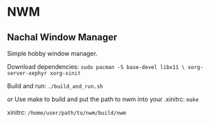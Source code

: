 # NWM
## Nachal Window Manager
Simple hobby window manager.

Download dependencies:
`sudo pacman -S base-devel libx11 \
    xorg-server-xephyr xorg-xinit`

Build and run:
`./build_and_run.sh`

or
Use make to build and put the path to nwm into your .xinitrc:
`make`

xinitrc:
`/home/user/path/to/nwm/build/nwm`
